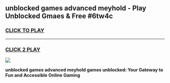 
## unblocked games advanced meyhold - Play Unblocked Gmaes & Free #6tw4c
<h3>
<a href="https://news.freeplayer.one?title=unblocked_games_advanced_meyhold&ref=24F">CLICK TO PLAY</a></h3>
<hr>

<h3>
<a href="https://news.freeplayer.one?title=unblocked_games_advanced_meyhold&ref=24F">CLICK 2 PLAY</a>
  
</h3>

<a href="https://news.freeplayer.one?title=unblocked_games_advanced_meyhold&ref=24F/"><img src="https://clearcache.store/games.png"></a>


**unblocked games advanced meyhold games unblocked: Your Gateway to Fun and Accessible Online Gaming**
